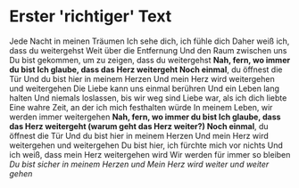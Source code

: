 # Erster 'richtiger' Text

Jede Nacht in meinen Träumen
Ich sehe dich, ich fühle dich
Daher weiß ich, dass du weitergehst
Weit über die Entfernung
Und den Raum zwischen uns
Du bist gekommen, um zu zeigen, dass du weitergehst
**Nah, fern, wo immer du bist
Ich glaube, dass das Herz weitergeht
Noch einmal**, du öffnest die Tür
Und du bist hier in meinem Herzen
Und mein Herz wird weitergehen und weitergehen
Die Liebe kann uns einmal berühren
Und ein Leben lang halten
Und niemals loslassen, bis wir weg sind
Liebe war, als ich dich liebte
Eine wahre Zeit, an der ich mich festhalten würde
In meinem Leben, wir werden immer weitergehen
**Nah, fern, wo immer du bist
Ich glaube, dass das Herz weitergeht (warum geht das Herz weiter?)
Noch einmal**, du öffnest die Tür
Und du bist hier in meinem Herzen
Und mein Herz wird weitergehen und weitergehen
Du bist hier, ich fürchte mich vor nichts
Und ich weiß, dass mein Herz weitergehen wird
Wir werden für immer so bleiben
*Du bist sicher in meinem Herzen und
Mein Herz wird weiter und weiter gehen*
